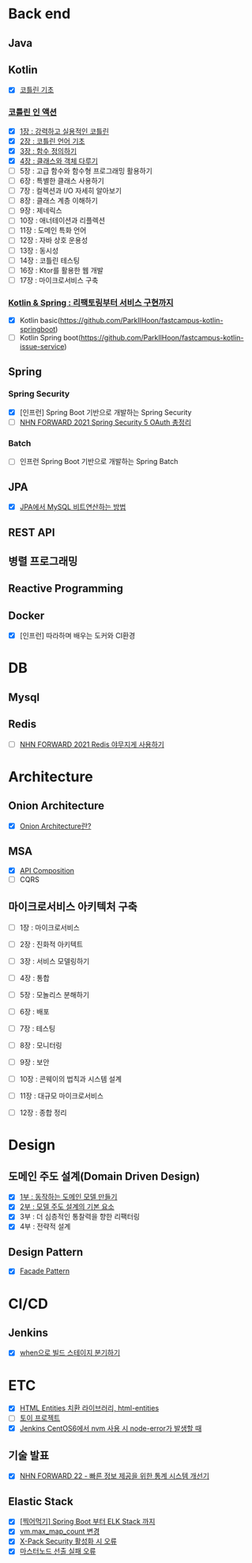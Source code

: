 # Back end
## Java
## Kotlin
- [X] [코틀린 기초](https://github.com/ParkIlHoon/logical-code/tree/master/kotlin-basic-study)
### [코틀린 인 액션](https://github.com/ParkIlHoon/logical-code/tree/master/kotlin-in-action)
- [X] [1장 : 강력하고 실용적인 코틀린](https://logical-code.tistory.com/220)
- [X] [2장 : 코틀린 언어 기초](https://logical-code.tistory.com/221)
- [X] [3장 : 함수 정의하기](https://logical-code.tistory.com/222)
- [X] [4장 : 클래스와 객체 다루기](https://logical-code.tistory.com/225)
- [ ] 5장 : 고급 함수와 함수형 프로그래밍 활용하기
- [ ] 6장 : 특별한 클래스 사용하기
- [ ] 7장 : 컬렉션과 I/O 자세히 알아보기
- [ ] 8장 : 클래스 계층 이해하기
- [ ] 9장 : 제네릭스
- [ ] 10장 : 애너테이션과 리플렉션
- [ ] 11장 : 도메인 특화 언어
- [ ] 12장 : 자바 상호 운용성
- [ ] 13장 : 동시성
- [ ] 14장 : 코틀린 테스팅
- [ ] 16장 : Ktor를 활용한 웹 개발
- [ ] 17장 : 마이크로서비스 구축
### [Kotlin & Spring : 리팩토링부터 서비스 구현까지](https://fastcampus.co.kr/dev_online_kopring)
- [X] Kotlin basic(https://github.com/ParkIlHoon/fastcampus-kotlin-springboot)
- [ ] Kotlin Spring boot(https://github.com/ParkIlHoon/fastcampus-kotlin-issue-service)
## Spring
### Spring Security
- [X] [인프런] Spring Boot 기반으로 개발하는 Spring Security
- [ ] [NHN FORWARD 2021 Spring Security 5 OAuth 총정리](https://forward.nhn.com/2021/sessions/4)
### Batch
- [ ] 인프런 Spring Boot 기반으로 개발하는 Spring Batch
## JPA
- [X] [JPA에서 MySQL 비트연산하는 방법](https://logical-code.tistory.com/223)
## REST API
## 병렬 프로그래밍
## Reactive Programming
## Docker
- [X] [인프런] 따라하며 배우는 도커와 CI환경


# DB
## Mysql
## Redis
- [ ] [NHN FORWARD 2021 Redis 야무지게 사용하기](https://forward.nhn.com/2021/sessions/16)


# Architecture
## Onion Architecture
- [X] [Onion Architecture란?](https://logical-code.tistory.com/217)
## MSA
- [X] [API Composition](https://logical-code.tistory.com/211)
- [ ] CQRS
## 마이크로서비스 아키텍처 구축
- [ ] 1장 : 마이크로서비스
- [ ] 2장 : 진화적 아키텍트
- [ ] 3장 : 서비스 모델링하기
- [ ] 4장 : 통합
- [ ] 5장 : 모놀리스 분해하기
- [ ] 6장 : 배포
- [ ] 7장 : 테스팅
- [ ] 8장 : 모니터링
- [ ] 9장 : 보안
- [ ] 10장 : 콘웨이의 법칙과 시스템 설계
- [ ] 11장 : 대규모 마이크로서비스
- [ ] 12장 : 종합 정리


# Design
## 도메인 주도 설계(Domain Driven Design)
- [X] [1부 : 동작하는 도메인 모델 만들기](https://logical-code.tistory.com/207)
- [X] [2부 : 모델 주도 설계의 기본 요소](https://logical-code.tistory.com/208)
- [X] 3부 : 더 심층적인 통찰력을 향한 리팩터링
- [X] 4부 : 전략적 설계
## Design Pattern
- [X] [Facade Pattern](https://logical-code.tistory.com/211)


# CI/CD
## Jenkins
- [X] [when으로 빌드 스테이지 분기하기](https://logical-code.tistory.com/210)


# ETC
- [X] [HTML Entities 치환 라이브러리, html-entities](https://logical-code.tistory.com/224)
- [ ] [토이 프로젝트](https://github.com/ParkIlHoon/kakao-pay-recruit-assignment)
- [X] [Jenkins CentOS6에서 nvm 사용 시 node-error가 발생할 때](https://logical-code.tistory.com/227)
## 기술 발표
- [X] [NHN FORWARD 22 - 빠른 정보 제공을 위한 통계 시스템 개선기](https://forward.nhn.com/2022/sessions/35)
## Elastic Stack
- [X] [[찍어먹기] Spring Boot 부터 ELK Stack 까지](https://logical-code.tistory.com/199)
- [X] [vm.max_map_count 변경](https://logical-code.tistory.com/213)
- [X] [X-Pack Security 활성화 시 오류](https://logical-code.tistory.com/215)
- [X] [마스터노드 선출 실패 오류](https://logical-code.tistory.com/216)
